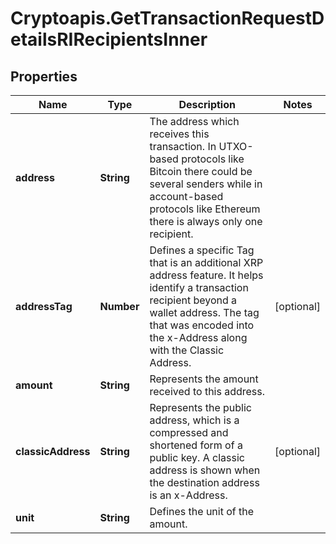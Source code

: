 # Cryptoapis.GetTransactionRequestDetailsRIRecipientsInner

## Properties

Name | Type | Description | Notes
------------ | ------------- | ------------- | -------------
**address** | **String** | The address which receives this transaction. In UTXO-based protocols like Bitcoin there could be several senders while in account-based protocols like Ethereum there is always only one recipient. | 
**addressTag** | **Number** | Defines a specific Tag that is an additional XRP address feature. It helps identify a transaction recipient beyond a wallet address. The tag that was encoded into the x-Address along with the Classic Address. | [optional] 
**amount** | **String** | Represents the amount received to this address. | 
**classicAddress** | **String** | Represents the public address, which is a compressed and shortened form of a public key. A classic address is shown when the destination address is an x-Address. | [optional] 
**unit** | **String** | Defines the unit of the amount. | 


